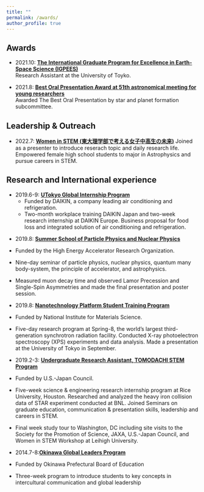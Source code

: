 ```yaml
---
title: ""
permalink: /awards/
author_profile: true
---
```


## Awards
- 2021.10: __[The International Graduate Program for Excellence in Earth-Space Science (IGPEES)](https://www.s.u-tokyo.ac.jp/en/IGPEES/index.html)__     
Research Assistant at the University of Toyko.

- 2021.8: __[Best Oral Presentation Award at 51th astronomical meeting for young researchers](https://astro-wakate.sakura.ne.jp/ss2021/oralawards/)__     
Awarded The Best Oral Presentation by star and planet formation subcommittee. 


## Leadership & Outreach
- 2022.7: __[Women in STEM (東大理学部で考える女子中高生の未来)](https://www.s.u-tokyo.ac.jp/ja/event/7938/)__ 
Joined as a presenter to introduce reserach topic and daily research life. Empowered female high school students to major in Astrophysics and pursue careers in STEM.

## Research and International experience
* 2019.6-9: __[UTokyo Global Internship Program](https://www.u-tokyo.ac.jp/ja/students/special-activities/ugip.html)__
    * Funded by DAIKIN, a company leading air conditioning and refrigeration. 
    * Two-month workplace training DAIKIN Japan and two-week research internship at DAIKIN Europe. Business proposal for food loss and integrated solution of air conditioning and refrigeration. 

- 2019.8: __[Summer School of Particle Physics and Nuclear Physics](https://www2.kek.jp/ksc/13th_2019/index.html)__
 - Funded by the High Energy Accelerator Research Organization.
 - Nine-day seminar of particle physics, nuclear physics, quantum many body-system, the principle of accelerator, and astrophysics.
 - Measured muon decay time and observed Lamor Precession and Single-Spin Asymmetries and made the final presentation and poster session.

- 2019.8: __[Nanotechnology Platform Student Training Program](https://www.nanonet.go.jp/pages/gakusei/2019/)__
 - Funded by National Institute for Materials Science.
 - Five-day research program at Spring-8, the world’s largest third-generation synchrotron radiation facility. Conducted X-ray photoelectron spectroscopy (XPS) experiments and data analysis. Made a presentation at the University of Tokyo in September.

- 2019.2-3: __[Undergraduate Research Assistant, TOMODACHI STEM Program](https://tomodachistem.rice.edu)__
 - Funded by U.S.-Japan Council.
 - Five-week science & engineering research internship program at Rice University, Houston. Researched and analyzed the heavy iron collision data of STAR experiment conducted at BNL. Joined Seminars on graduate education, communication & presentation skills, leadership and careers in STEM.
 - Final week study tour to Washington, DC including site visits to the Society for the Promotion of Science, JAXA, U.S.-Japan Council, and Women in STEM Workshop at Leihigh University.
 
 - 2014.7-8:__[Okinawa Global Leaders Program](http://eil.sakura.ne.jp/opsac/short.html)__
  - Funded by Okinawa Prefectural Board of Education
  - Three-week program to introduce students to key concepts in intercultural communication and global leadership
